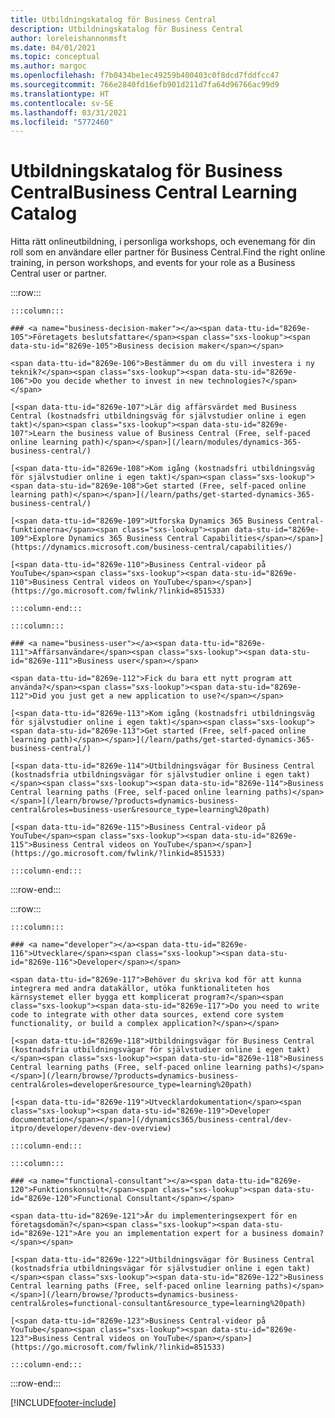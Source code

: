 ```yaml
---
title: Utbildningskatalog för Business Central
description: Utbildningskatalog för Business Central
author: loreleishannonmsft
ms.date: 04/01/2021
ms.topic: conceptual
ms.author: margoc
ms.openlocfilehash: f7b0434be1ec49259b400403c0f8dcd7fddfcc47
ms.sourcegitcommit: 766e2840fd16efb901d211d7fa64d96766ac99d9
ms.translationtype: HT
ms.contentlocale: sv-SE
ms.lasthandoff: 03/31/2021
ms.locfileid: "5772460"
---
```

# <a name="business-central-learning-catalog"></a><span data-ttu-id="8269e-103">Utbildningskatalog för Business Central</span><span class="sxs-lookup"><span data-stu-id="8269e-103">Business Central Learning Catalog</span></span>

<span data-ttu-id="8269e-104">Hitta rätt onlineutbildning, i personliga workshops, och evenemang för din roll som en användare eller partner för Business Central.</span><span class="sxs-lookup"><span data-stu-id="8269e-104">Find the right online training, in person workshops, and events for your role as a Business Central user or partner.</span></span>

:::row:::

    :::column:::

    ### <a name="business-decision-maker"></a><span data-ttu-id="8269e-105">Företagets beslutsfattare</span><span class="sxs-lookup"><span data-stu-id="8269e-105">Business decision maker</span></span>

    <span data-ttu-id="8269e-106">Bestämmer du om du vill investera i ny teknik?</span><span class="sxs-lookup"><span data-stu-id="8269e-106">Do you decide whether to invest in new technologies?</span></span> 

    [<span data-ttu-id="8269e-107">Lär dig affärsvärdet med Business Central (kostnadsfri utbildningsväg för självstudier online i egen takt)</span><span class="sxs-lookup"><span data-stu-id="8269e-107">Learn the business value of Business Central (Free, self-paced online learning path)</span></span>](/learn/modules/dynamics-365-business-central/)

    [<span data-ttu-id="8269e-108">Kom igång (kostnadsfri utbildningsväg för självstudier online i egen takt)</span><span class="sxs-lookup"><span data-stu-id="8269e-108">Get started (Free, self-paced online learning path)</span></span>](/learn/paths/get-started-dynamics-365-business-central/)

    [<span data-ttu-id="8269e-109">Utforska Dynamics 365 Business Central-funktionerna</span><span class="sxs-lookup"><span data-stu-id="8269e-109">Explore Dynamics 365 Business Central Capabilities</span></span>](https://dynamics.microsoft.com/business-central/capabilities/)

    [<span data-ttu-id="8269e-110">Business Central-videor på YouTube</span><span class="sxs-lookup"><span data-stu-id="8269e-110">Business Central videos on YouTube</span></span>](https://go.microsoft.com/fwlink/?linkid=851533)

    :::column-end:::

    :::column:::

    ### <a name="business-user"></a><span data-ttu-id="8269e-111">Affärsanvändare</span><span class="sxs-lookup"><span data-stu-id="8269e-111">Business user</span></span>

    <span data-ttu-id="8269e-112">Fick du bara ett nytt program att använda?</span><span class="sxs-lookup"><span data-stu-id="8269e-112">Did you just get a new application to use?</span></span> 

    [<span data-ttu-id="8269e-113">Kom igång (kostnadsfri utbildningsväg för självstudier online i egen takt)</span><span class="sxs-lookup"><span data-stu-id="8269e-113">Get started (Free, self-paced online learning path)</span></span>](/learn/paths/get-started-dynamics-365-business-central/)

    [<span data-ttu-id="8269e-114">Utbildningsvägar för Business Central (kostnadsfria utbildningsvägar för självstudier online i egen takt)</span><span class="sxs-lookup"><span data-stu-id="8269e-114">Business Central learning paths (Free, self-paced online learning paths)</span></span>](/learn/browse/?products=dynamics-business-central&roles=business-user&resource_type=learning%20path)

    [<span data-ttu-id="8269e-115">Business Central-videor på YouTube</span><span class="sxs-lookup"><span data-stu-id="8269e-115">Business Central videos on YouTube</span></span>](https://go.microsoft.com/fwlink/?linkid=851533)

    :::column-end:::

:::row-end:::

:::row:::

    :::column:::

    ### <a name="developer"></a><span data-ttu-id="8269e-116">Utvecklare</span><span class="sxs-lookup"><span data-stu-id="8269e-116">Developer</span></span>

    <span data-ttu-id="8269e-117">Behöver du skriva kod för att kunna integrera med andra datakällor, utöka funktionaliteten hos kärnsystemet eller bygga ett komplicerat program?</span><span class="sxs-lookup"><span data-stu-id="8269e-117">Do you need to write code to integrate with other data sources, extend core system functionality, or build a complex application?</span></span>

    [<span data-ttu-id="8269e-118">Utbildningsvägar för Business Central (kostnadsfria utbildningsvägar för självstudier online i egen takt)</span><span class="sxs-lookup"><span data-stu-id="8269e-118">Business Central learning paths (Free, self-paced online learning paths)</span></span>](/learn/browse/?products=dynamics-business-central&roles=developer&resource_type=learning%20path)

    [<span data-ttu-id="8269e-119">Utvecklardokumentation</span><span class="sxs-lookup"><span data-stu-id="8269e-119">Developer documentation</span></span>](/dynamics365/business-central/dev-itpro/developer/devenv-dev-overview)

    :::column-end:::

    :::column:::

    ### <a name="functional-consultant"></a><span data-ttu-id="8269e-120">Funktionskonsult</span><span class="sxs-lookup"><span data-stu-id="8269e-120">Functional Consultant</span></span>
    
    <span data-ttu-id="8269e-121">Är du implementeringsexpert för en företagsdomän?</span><span class="sxs-lookup"><span data-stu-id="8269e-121">Are you an implementation expert for a business domain?</span></span> 

    [<span data-ttu-id="8269e-122">Utbildningsvägar för Business Central (kostnadsfria utbildningsvägar för självstudier online i egen takt)</span><span class="sxs-lookup"><span data-stu-id="8269e-122">Business Central learning paths (Free, self-paced online learning paths)</span></span>](/learn/browse/?products=dynamics-business-central&roles=functional-consultant&resource_type=learning%20path)

    [<span data-ttu-id="8269e-123">Business Central-videor på YouTube</span><span class="sxs-lookup"><span data-stu-id="8269e-123">Business Central videos on YouTube</span></span>](https://go.microsoft.com/fwlink/?linkid=851533)

    :::column-end:::

:::row-end:::


[!INCLUDE[footer-include](../includes/footer-banner.md)]